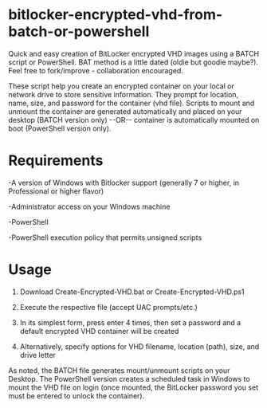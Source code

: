 # bitlocker-encrypted-vhd-from-batch-or-powershell
Quick and easy creation of BitLocker encrypted VHD images using a BATCH script or PowerShell. BAT method is a little dated (oldie but goodie maybe?). Feel free to fork/improve - collaboration encouraged.

These script help you create an encrypted container on your local or network drive to store sensitive information. They prompt for location, name, size, and password for the container (vhd file). Scripts to mount and unmount the container are generated automatically and placed on your desktop (BATCH version only) --OR-- container is automatically mounted on boot (PowerShell version only).

# Requirements
-A version of Windows with Bitlocker support (generally 7 or higher, in Professional or higher flavor)

-Administrator access on your Windows machine

-PowerShell

-PowerShell execution policy that permits unsigned scripts

# Usage
1. Download Create-Encrypted-VHD.bat or Create-Encrypted-VHD.ps1

2. Execute the respective file (accept UAC prompts/etc.)

3. In its simplest form, press enter 4 times, then set a password and a default encrypted VHD container will be created

4. Alternatively, specify options for VHD filename, location (path), size, and drive letter

As noted, the BATCH file generates mount/unmount scripts on your Desktop. The PowerShell version creates a scheduled task in Windows to mount the VHD file on login (once mounted, the BitLocker password you set must be entered to unlock the container).
